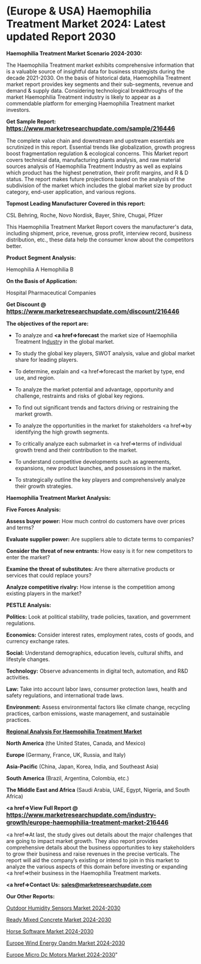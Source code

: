 # (Europe & USA) Haemophilia Treatment Market 2024: Latest updated Report 2030

<strong>Haemophilia Treatment Market Scenario 2024-2030:</strong>

The Haemophilia Treatment market exhibits comprehensive information that is a valuable source of insightful data for business strategists during the decade 2021-2030. On the basis of historical data, Haemophilia Treatment market report provides key segments and their sub-segments, revenue and demand &amp; supply data. Considering technological breakthroughs of the market Haemophilia Treatment industry is likely to appear as a commendable platform for emerging Haemophilia Treatment market investors.

<strong>Get Sample Report: <a href=https://www.marketresearchupdate.com/sample/216446><font size=3 color=#0000ff>https://www.marketresearchupdate.com/sample/216446</font></a></strong>

The complete value chain and downstream and upstream essentials are scrutinized in this report. Essential trends like globalization, growth progress boost fragmentation regulation &amp; ecological concerns. This Market report covers technical data, manufacturing plants analysis, and raw material sources analysis of Haemophilia Treatment Industry as well as explains which product has the highest penetration, their profit margins, and R & D status. The report makes future projections based on the analysis of the subdivision of the market which includes the global market size by product category, end-user application, and various regions.

<strong>Topmost Leading Manufacturer Covered in this report:</strong>

CSL Behring, Roche, Novo Nordisk, Bayer, Shire, Chugai, Pfizer

This Haemophilia Treatment Market Report covers the manufacturer's data, including shipment, price, revenue, gross profit, interview record, business distribution, etc., these data help the consumer know about the competitors better.

<strong>Product Segment Analysis: </strong>

Hemophilia A
Hemophilia B

<strong>On the Basis of Application:</strong>

Hospital
Pharmaceutical Companies

<strong>Get Discount @ <a href=https://www.marketresearchupdate.com/discount/216446><font size=3 color=#0000ff>https://www.marketresearchupdate.com/discount/216446</font></a></strong>

<strong><b>The objectives of the report are:</b></strong>

- To analyze and <strong><a href=><strong>forecast</strong></a></strong> the market size of Haemophilia Treatment In<a href=ASDF991299>dustr</a>y in the global market.

- To study the global key players, SWOT analysis, value and global market share for leading players.

- To determine, explain and <a href=>forecast</a> the market by type, end use, and region.

- To analyze the market potential and advantage, opportunity and challenge, restraints and risks of global key regions.

- To find out significant trends and factors driving or restraining the market growth.

- To analyze the opportunities in the market for stakeholders <a href=>by</a> identifying the high growth segments.

- To critically analyze each submarket in <a href=>terms</a> of individual growth trend and their contribution to the market.

- To understand competitive developments such as agreements, expansions, new product launches, and possessions in the market.

- To strategically outline the key players and comprehensively analyze their growth strategies.

<strong>Haemophilia Treatment Market Analysis:</strong>

<strong>Five Forces Analysis:</strong>

<strong>Assess buyer power:</strong> How much control do customers have over prices and terms?

<strong>Evaluate supplier power:</strong> Are suppliers able to dictate terms to companies?

<strong>Consider the threat of new entrants:</strong> How easy is it for new competitors to enter the market?

<strong>Examine the threat of substitutes:</strong> Are there alternative products or services that could replace yours?

<strong>Analyze competitive rivalry:</strong> How intense is the competition among existing players in the market?

<strong>PESTLE Analysis:</strong>

<strong>Politics:</strong> Look at political stability, trade policies, taxation, and government regulations.

<strong>Economics:</strong> Consider interest rates, employment rates, costs of goods, and currency exchange rates.

<strong>Social:</strong> Understand demographics, education levels, cultural shifts, and lifestyle changes.

<strong>Technology:</strong> Observe advancements in digital tech, automation, and R&D activities.

<strong>Law:</strong> Take into account labor laws, consumer protection laws, health and safety regulations, and international trade laws.

<strong>Environment:</strong> Assess environmental factors like climate change, recycling practices, carbon emissions, waste management, and sustainable practices.

<strong><u><b>Regional Analysis For Haemophilia Treatment Market</b></u></strong>

<strong><b>North America</b></strong> (the United States, Canada, and Mexico)

<strong><b>Europe </b></strong>(Germany, France, UK, Russia, and Italy)

<strong><b>Asia-Pacific</b></strong> (China, Japan, Korea, India, and Southeast Asia)

<strong><b>South America</b></strong> (Brazil, Argentina, Colombia, etc.)

<strong><b>The Middle East and Africa</b></strong> (Saudi Arabia, UAE, Egypt, Nigeria, and South Africa)

<strong><a href=>View Full Report</a> @ <a href=https://www.marketresearchupdate.com/industry-growth/europe-haemophilia-treatment-market-216446><font size=3 color=#0000ff>https://www.marketresearchupdate.com/industry-growth/europe-haemophilia-treatment-market-216446</font></a></strong>

<a href=>At last,</a> the study gives out details about the major challenges that are going to impact market growth. They also report provides comprehensive details about the business opportunities to key stakeholders to grow their business and raise revenues in the precise verticals. The report will aid the company’s existing or intend to join in this market to analyze the various aspects of this domain before investing or expanding <a href=>their</a> business in the Haemophilia Treatment markets.

<strong><a href=>Contact Us:</a></strong>
<strong>sales@marketresearchupdate.com</strong>

<strong>Our Other Reports:</strong>

<a href=https://www.linkedin.com/pulse/outdoor-humidity-sensors-market-analysis-understanding>Outdoor Humidity Sensors Market 2024-2030</a>

<a href=https://www.linkedin.com/pulse/ready-mixed-concrete-market-2023-remarking>Ready Mixed Concrete Market 2024-2030</a>

<a href=https://www.linkedin.com/pulse/horse-software-market-analysis-segment-region-growth-forecast>Horse Software Market 2024-2030</a>

<a href=https://www.linkedin.com/pulse/europe-wind-energy-oandm-market-2030-spgjf/>Europe Wind Energy Oandm Market 2024-2030</a>

<a href=https://www.linkedin.com/pulse/europe-micro-dc-motors-market-research-akirf/>Europe Micro Dc Motors Market 2024-2030</a>"
